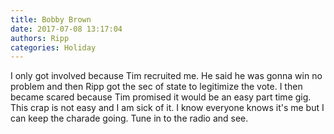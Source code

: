 ```yaml
---
title: Bobby Brown
date: 2017-07-08 13:17:04
authors: Ripp
categories: Holiday
---
```


 I only got involved because Tim recruited me. He said he was gonna win no problem and then Ripp got the sec of state to legitimize the vote. I then became scared because Tim promised it would be an easy part time gig. This crap is not easy and I am sick of it. I know everyone knows it's me but I can keep the charade going. Tune in to the radio and see.